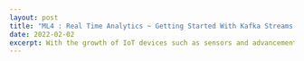 ```yaml
---
layout: post
title: "ML4 : Real Time Analytics ~ Getting Started With Kafka Streams "
date: 2022-02-02
excerpt: With the growth of IoT devices such as sensors and advancements in engineering to process streamed data, working with real-time information is no more a thing of the past. Use-cases are aplenty and in this blog i will attempt to demonstrate the specifics of stream processing by using Kafka streamsto do some real time data processing.
---
```

